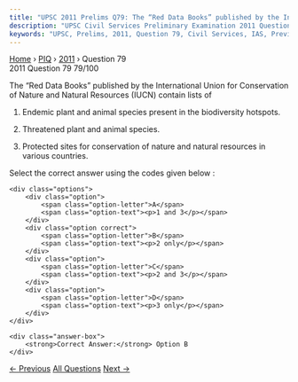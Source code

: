 ```yaml
---
title: "UPSC 2011 Prelims Q79: The “Red Data Books” published by the International Union fo..."
description: "UPSC Civil Services Preliminary Examination 2011 Question 79 with options and answer"
keywords: "UPSC, Prelims, 2011, Question 79, Civil Services, IAS, Previous Year Questions"
---
```


<nav class="breadcrumb">
    <a href="../../">Home</a>
    <span>›</span>
    <a href="../">PIQ</a>
    <span>›</span>
    <a href="./">2011</a>
    <span>›</span>
    <span>Question 79</span>
</nav>

<div class="question-header">
    <div class="question-meta">
        <span class="year-badge">2011</span>
        <span class="question-number">Question 79</span>
        <span class="progress">79/100</span>
    </div>
    <div class="progress-bar">
        <div class="progress-fill" style="width: 79.0%"></div>
    </div>
</div>

<div class="question-content">
    <div class="question-text">
        <p>The “Red Data Books” published by the International Union for Conservation of Nature and Natural Resources (IUCN) contain lists of</p>
<ol>
<li>
<p>Endemic plant and animal species present in the biodiversity hotspots.</p>
</li>
<li>
<p>Threatened plant and animal species.</p>
</li>
<li>
<p>Protected sites for conservation of nature and natural resources in various countries.</p>
</li>
</ol>
<p>Select the correct answer using the codes given below :</p>
    </div>
    
    <div class="options">
        <div class="option">
            <span class="option-letter">A</span>
            <span class="option-text"><p>1 and 3</p></span>
        </div>
        <div class="option correct">
            <span class="option-letter">B</span>
            <span class="option-text"><p>2 only</p></span>
        </div>
        <div class="option">
            <span class="option-letter">C</span>
            <span class="option-text"><p>2 and 3</p></span>
        </div>
        <div class="option">
            <span class="option-letter">D</span>
            <span class="option-text"><p>3 only</p></span>
        </div>
    </div>

    <div class="answer-box">
        <strong>Correct Answer:</strong> Option B
    </div>
</div>

<div class="question-nav">
    <a href="../q078-salinization-occurs-when-the-irrigation-water-accu/" class="nav-btn prev">← Previous</a>
    <a href="../" class="nav-btn center">All Questions</a>
    <a href="../q080-why-is-the-offering-of-teaser-loans-by-commercial/" class="nav-btn next">Next →</a>
</div>
